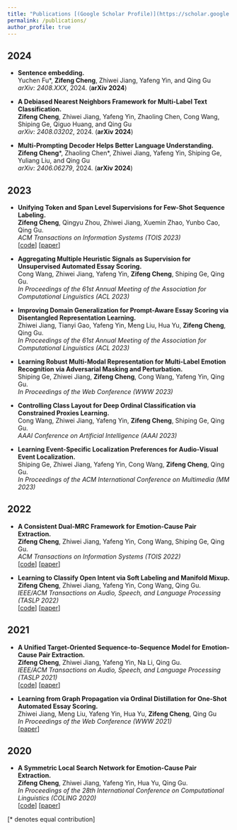 ```yaml
---
title: "Publications [(Google Scholar Profile)](https://scholar.google.com.hk/citations?user=msx09eYAAAAJ&hl=zh-CN)"
permalink: /publications/
author_profile: true
---
```


## 2024
* **Sentence embedding.** <br>
  Yuchen Fu\*, **Zifeng Cheng**, Zhiwei Jiang, Yafeng Yin, and Qing Gu<br>
  <i>arXiv: 2408.XXX</i>, 2024. (<b>arXiv 2024</b>)
  
* **A Debiased Nearest Neighbors Framework for Multi-Label Text Classification.** <br>
  **Zifeng Cheng**, Zhiwei Jiang, Yafeng Yin, Zhaoling Chen, Cong Wang, Shiping Ge, Qiguo Huang, and Qing Gu<br>
  <i>arXiv: 2408.03202</i>, 2024. (<b>arXiv 2024</b>)
  
* **Multi-Prompting Decoder Helps Better Language Understanding.** <br>
  **Zifeng Cheng**\*, Zhaoling Chen\*, Zhiwei Jiang, Yafeng Yin, Shiping Ge, Yuliang Liu, and Qing Gu<br>
  <i>arXiv: 2406.06279</i>, 2024. (<b>arXiv 2024</b>)

## 2023
* **Unifying Token and Span Level Supervisions for Few-Shot Sequence Labeling.** <br>
  **Zifeng Cheng**, Qingyu Zhou, Zhiwei Jiang, Xuemin Zhao, Yunbo Cao, Qing Gu. <br>
  <i>ACM Transactions on Information Systems (TOIS 2023)</i><br>
  [[code](https://github.com/zifengcheng/CDAP)] [[paper](https://dl.acm.org/doi/pdf/10.1145/3610403)] 
  
* **Aggregating Multiple Heuristic Signals as Supervision for Unsupervised Automated Essay Scoring.** <br> 
  Cong Wang, Zhiwei Jiang, Yafeng Yin, **Zifeng Cheng**, Shiping Ge, Qing Gu. <br>
  <i>In Proceedings of the 61st Annual Meeting of the Association for Computational Linguistics (ACL 2023)</i><br>
  
* **Improving Domain Generalization for Prompt-Aware Essay Scoring via Disentangled Representation Learning.** <br> 
  Zhiwei Jiang, Tianyi Gao, Yafeng Yin, Meng Liu, Hua Yu, **Zifeng Cheng**, Qing Gu. <br>
  <i>In Proceedings of the 61st Annual Meeting of the Association for Computational Linguistics (ACL 2023)</i><br>
 
* **Learning Robust Multi-Modal Representation for Multi-Label Emotion Recognition via Adversarial Masking and Perturbation.** <br> 
  Shiping Ge, Zhiwei Jiang, **Zifeng Cheng**, Cong Wang, Yafeng Yin, Qing Gu. <br>
  <i>In Proceedings of the Web Conference (WWW 2023)</i><br>
  
* **Controlling Class Layout for Deep Ordinal Classification via Constrained Proxies Learning.** <br> 
  Cong Wang, Zhiwei Jiang, Yafeng Yin, **Zifeng Cheng**, Shiping Ge, Qing Gu. <br>
  <i>AAAI Conference on Artificial Intelligence (AAAI 2023)</i><br>

* **Learning Event-Specific Localization Preferences for Audio-Visual Event Localization.** <br> 
  Shiping Ge, Zhiwei Jiang, Yafeng Yin, Cong Wang, **Zifeng Cheng**, Qing Gu. <br>
  <i>In Proceedings of the ACM International Conference on Multimedia (MM 2023)</i><br>

## 2022
* **A Consistent Dual-MRC Framework for Emotion-Cause Pair Extraction.** <br> 
  **Zifeng Cheng**, Zhiwei Jiang, Yafeng Yin, Cong Wang, Shiping Ge, Qing Gu. <br>
  <i>ACM Transactions on Information Systems (TOIS 2022)</i><br>
  [[code](https://github.com/zifengcheng/CD-MRC)] [[paper](https://dl.acm.org/doi/pdf/10.1145/3558548)] 
    
* **Learning to Classify Open Intent via Soft Labeling and Manifold Mixup.** <br> 
  **Zifeng Cheng**, Zhiwei Jiang, Yafeng Yin, Cong Wang, Qing Gu. <br>
  <i>IEEE/ACM Transactions on Audio, Speech, and Language Processing (TASLP 2022)</i><br>
  [[code](https://github.com/zifengcheng/SMLL)] [[paper](https://ieeexplore.ieee.org/document/9693239)] 
  
## 2021
* **A Unified Target-Oriented Sequence-to-Sequence Model for Emotion-Cause Pair Extraction.** <br> 
  **Zifeng Cheng**, Zhiwei Jiang, Yafeng Yin, Na Li, Qing Gu. <br>
  <i>IEEE/ACM Transactions on Audio, Speech, and Language Processing (TASLP 2021)</i><br>
  [[code](https://github.com/zifengcheng/UTOS)] [[paper](https://ieeexplore.ieee.org/document/9511845)] 
  
* **Learning from Graph Propagation via Ordinal Distillation for One-Shot Automated Essay Scoring.** <br> 
  Zhiwei Jiang, Meng Liu, Yafeng Yin, Hua Yu, **Zifeng Cheng**, Qing Gu <br>
  <i>In Proceedings of the Web Conference (WWW 2021)</i><br>
  [[paper](https://dl.acm.org/doi/10.1145/3442381.3450017)] 



## 2020  
* **A Symmetric Local Search Network for Emotion-Cause Pair Extraction.** <br> 
  **Zifeng Cheng**, Zhiwei Jiang, Yafeng Yin, Hua Yu, Qing Gu. <br>
  <i>In Proceedings of the 28th International Conference on Computational Linguistics (COLING 2020)</i><br>
  [[code](https://github.com/bigorange-Petrichor/SLSN)] [[paper](https://www.aclweb.org/anthology/2020.coling-main.12/)] 








[\* denotes equal contribution]
